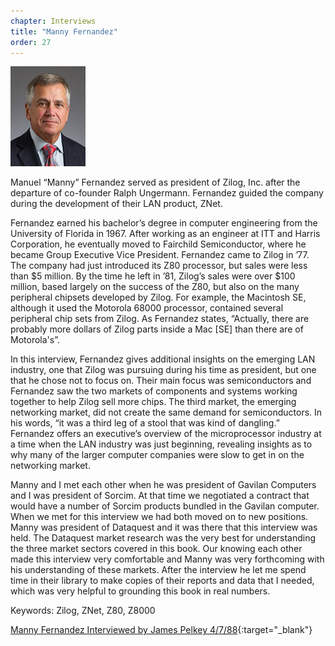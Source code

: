 ```yaml
---
chapter: Interviews
title: "Manny Fernandez"
order: 27
---
```


![Manny Fernandez](/assets/img/manny-fernandez-l.jpg)

Manuel “Manny” Fernandez served as president of Zilog, Inc. after the departure of co-founder Ralph Ungermann. Fernandez guided the company during the development of their LAN product, ZNet.

Fernandez earned his bachelor’s degree in computer engineering from the University of Florida in 1967. After working as an engineer at ITT and Harris Corporation, he eventually moved to Fairchild Semiconductor, where he became Group Executive Vice President. Fernandez came to Zilog in ’77. The company had just introduced its Z80 processor, but sales were less than $5 million. By the time he left in ’81, Zilog’s sales were over $100 million, based largely on the success of the Z80, but also on the many peripheral chipsets developed by Zilog. For example, the Macintosh SE, although it used the Motorola 68000 processor, contained several peripheral chip sets from Zilog. As Fernandez states, “Actually, there are probably more dollars of Zilog parts inside a Mac [SE] than there are of Motorola's”.

In this interview, Fernandez gives additional insights on the emerging LAN industry, one that Zilog was pursuing during his time as president, but one that he chose not to focus on. Their main focus was semiconductors and Fernandez saw the two markets of components and systems working together to help Zilog sell more chips. The third market, the emerging networking market, did not create the same demand for semiconductors. In his words, “it was a third leg of a stool that was kind of dangling.” Fernandez offers an executive’s overview of the microprocessor industry at a time when the LAN industry was just beginning, revealing insights as to why many of the larger computer companies were slow to get in on the networking market.

Manny and I met each other when he was president of Gavilan Computers and I was president of Sorcim. At that time we negotiated a contract that would have a number of Sorcim products bundled in the Gavilan computer. When we met for this interview we had both moved on to new positions. Manny was president of Dataquest and it was there that this interview was held. The Dataquest market research was the very best for understanding the three market sectors covered in this book. Our knowing each other made this interview very comfortable and Manny was very forthcoming with his understanding of these markets. After the interview he let me spend time in their library to make copies of their reports and data that I needed, which was very helpful to grounding this book in real numbers.

Keywords: Zilog, ZNet, Z80, Z8000

[Manny Fernandez Interviewed by James Pelkey 4/7/88](https://archive.computerhistory.org/resources/access/text/2018/03/102740308-05-01-acc.pdf){:target="_blank"}
